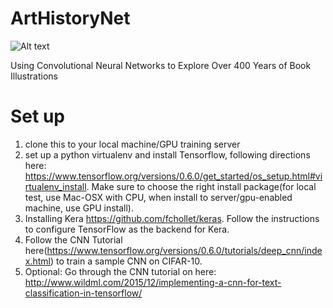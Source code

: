 # ArtHistoryNet

![Alt text](http://britishlibrary.typepad.co.uk/.a/6a00d8341c464853ef01a3fceb004b970b-500wi)

Using Convolutional Neural Networks to Explore Over 400 Years of Book Illustrations

# Set up
1. clone this to your local machine/GPU training server
2. set up a python virtualenv and install Tensorflow, following directions here: https://www.tensorflow.org/versions/0.6.0/get_started/os_setup.html#virtualenv_install. 
Make sure to choose the right install package(for local test, use Mac-OSX with CPU, when install to server/gpu-enabled machine, use GPU install). 
3. Installing Kera https://github.com/fchollet/keras. Follow the instructions to configure TensorFlow as the backend for Kera. 
4. Follow the CNN Tutorial here(https://www.tensorflow.org/versions/0.6.0/tutorials/deep_cnn/index.html) to train a sample CNN on CIFAR-10. 
5. Optional: Go through the CNN tutorial on here: http://www.wildml.com/2015/12/implementing-a-cnn-for-text-classification-in-tensorflow/

